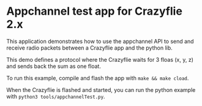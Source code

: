 # Appchannel test app for Crazyflie 2.x

This application demonstrates how to use the appchannel API to send and receive
radio packets between a Crazyflie app and the python lib.

This demo defines a protocol where the Crazyflie waits for 3 floas (x, y, z) and sends back the sum as one float.

To run this example, compile and flash the app with ```make && make cload```.

When the Crazyflie is flashed and started, you can run the python example with ```python3 tools/appchannelTest.py```.